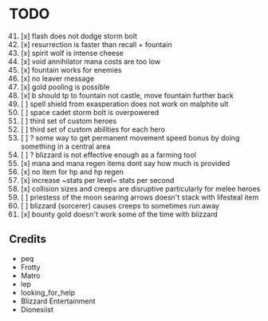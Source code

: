 # TODO

41. [x] flash does not dodge storm bolt
42. [x] resurrection is faster than recall + fountain
44. [x] spirit wolf is intense cheese
46. [x] void annihilator mana costs are too low
47. [x] fountain works for enemies
48. [x] no leaver message
50. [x] gold pooling is possible
52. [x] b should tp to fountain not castle, move fountain further back
55. [ ] spell shield from exasperation does not work on malphite ult
56. [ ] space cadet storm bolt is overpowered
57. [ ] third set of custom heroes
58. [ ] third set of custom abilities for each hero
59. [ ] ? some way to get permanent movement speed bonus by doing something in a central area
60. [ ] ? blizzard is not effective enough as a farming tool
61. [x] mana and mana regen items dont say how much is provided
62. [x] no item for hp and hp regen
63. [x] increase ~stats per level~ stats per second
64. [x] collision sizes and creeps are disruptive particularly for melee heroes
66. [ ] priestess of the moon searing arrows doesn't stack with lifesteal item
67. [ ] blizzard (sorcerer) causes creeps to sometimes run away
68. [x] bounty gold doesn't work some of the time with blizzard

## Credits

- peq
- Frotty
- Matro
- lep
- looking_for_help
- Blizzard Entertainment
- Dionesiist
